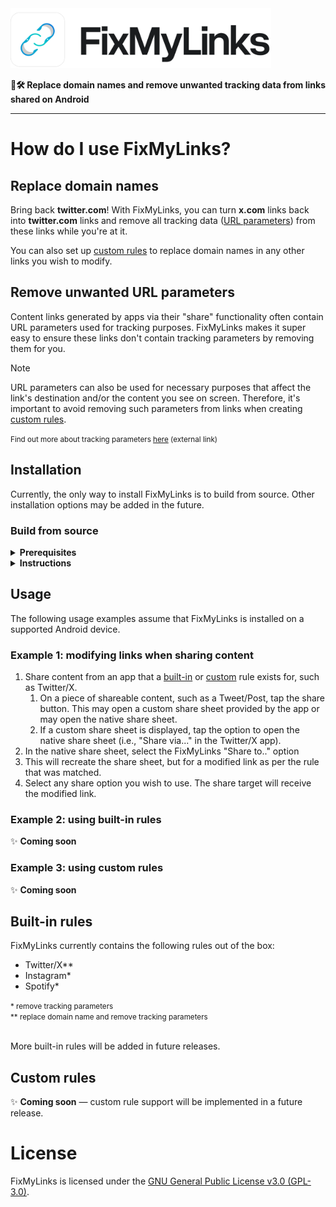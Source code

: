 <picture>
    <source media="(prefers-color-scheme: dark)" srcset="./.github/images/logo-wordmark-dark.svg">
    <img alt="FixMyLinks" src="./.github/images//logo-wordmark-light.svg" height="96">
</picture>

**🔗🛠️ Replace domain names and remove unwanted tracking data from links shared on Android**

---

# How do I use FixMyLinks?

## Replace domain names

Bring back **twitter.com**! With FixMyLinks, you can turn **x.com** links back into **twitter.com** links and remove all tracking data ([URL parameters](#remove-unwanted-url-parameters)) from these links while you're at it.

You can also set up [custom rules](#custom-rules) to replace domain names in any other links you wish to modify.

## Remove unwanted URL parameters

Content links generated by apps via their "share" functionality often contain URL parameters used for tracking purposes. FixMyLinks makes it super easy to ensure these links don't contain tracking parameters by removing them for you.

> [!NOTE]
> URL parameters can also be used for necessary purposes that affect the link's destination and/or the content you see on screen. Therefore, it's important to avoid removing such parameters from links when creating [custom rules](#custom-rules).

<small>
    Find out more about tracking parameters <a href="https://support.google.com/google-ads/answer/6277564?hl=en-GB#:~:text=on%20your%20website.-,Tracking%20parameters,-pass%20information%20about">here</a> (external link)
</small>

## Installation

Currently, the only way to install FixMyLinks is to build from source. Other installation options may be added in the future.

### Build from source

<details>
<summary>
    <b>Prerequisites</b>
</summary>

-   [Git](https://git-scm.com/)
-   [Android Studio](https://d.android.com/studio)
-   [Android Debug Bridge (ADB)](https://developer.android.com/tools/adb) (should be bundled with Android Studio)
-   A [physical](https://developer.android.com/studio/run/device) or [virtual](https://developer.android.com/studio/run/managing-avds) Android device connected to ADB
</details>

<details>
<summary>
  <b>Instructions</b>
</summary>

1. Clone the repository and enter the project directory
    ```sh
    git clone https://github.com/suvanl/FixMyLinks.git FixMyLinks
    ```
    ```sh
    cd FixMyLinks
    ```
2. Create a **local.properties** file in the project root containing the path to the Android SDK:
    <details>
       <summary>
       <b>Windows</b>
       </summary>

    ```sh
    echo "sdk.dir=C\:\\Users\\<YOUR-USERNAME>\\AppData\\Local\\Android\\Sdk" >> local.properties
    ```

    </details>

    <details>
       <summary>
       <b>macOS</b>
       </summary>

    ```sh
    echo "sdk.dir = /Users/<YOUR-USERNAME>/Library/Android/sdk" >> local.properties
    ```

    </details>

    <details>
       <summary>
       <b>Linux</b>
       </summary>

    ```sh
    echo "sdk.dir = /home/<YOUR-USERNAME>/Android/sdk" >> local.properties
    ```

    </details>

3. Build the app
    <details>
       <summary>
       <b>Windows</b>
       </summary>

    ```sh
    .\gradlew assemble
    ```

    </details>

    <details>
       <summary>
       <b>macOS and Linux</b>
       </summary>

    ```sh
    ./gradlew assemble
    ```

    > You may need to grant execute permissions to `gradlew` first:
    >
    > ```sh
    > chmod +x gradlew
    > ```

    </details>

4. Install the built APK on a connected device
    ```sh
    adb install app/build/outputs/apk/debug/app-debug.apk
    ```
5. Open the app using the device's launcher. Alternatively, use the following command to run the app:
    ```sh
    adb shell am start -n "com.suvanl.fixmylinks/com.suvanl.fixmylinks.MainActivity" -a android.intent.action.MAIN -c android.intent.category.LAUNCHER
    ```
    > Optionally, you may use the `--splashscreen-show-icon` flag.

</details>

## Usage

The following usage examples assume that FixMyLinks is installed on a supported Android device.

### Example 1: modifying links when sharing content

1. Share content from an app that a [built-in](#built-in-rules) or [custom](#custom-rules) rule exists for, such as Twitter/X.
    1. On a piece of shareable content, such as a Tweet/Post, tap the share button. This may open a custom share sheet provided by the app or may open the native share sheet.
    2. If a custom share sheet is displayed, tap the option to open the native share sheet (i.e., "Share via..." in the Twitter/X app).
2. In the native share sheet, select the FixMyLinks "Share to.." option
3. This will recreate the share sheet, but for a modified link as per the rule that was matched.
4. Select any share option you wish to use. The share target will receive the modified link.

### Example 2: using built-in rules

✨ **Coming soon**

### Example 3: using custom rules

✨ **Coming soon**

## Built-in rules

FixMyLinks currently contains the following rules out of the box:

-   Twitter/X\*\*
-   Instagram\*
-   Spotify\*

<small>
    * remove tracking parameters 
    <br>
    ** replace domain name and remove tracking parameters
</small>

<br>
<br>

More built-in rules will be added in future releases.

## Custom rules

✨ **Coming soon** &mdash; custom rule support will be implemented in a future release.

# License

FixMyLinks is licensed under the [GNU General Public License v3.0 (GPL-3.0)](https://github.com/suvanl/FixMyLinks/blob/main/LICENSE).
